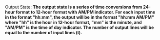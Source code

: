 Output State: **The output state is a series of time conversions from 24-hour format to 12-hour format with AM/PM indicator. For each input time in the format "hh:mm", the output will be in the format "hh:mm AM/PM" where "hh" is the hour in 12-hour format, "mm" is the minute, and "AM/PM" is the time of day indicator. The number of output lines will be equal to the number of input lines (t).**